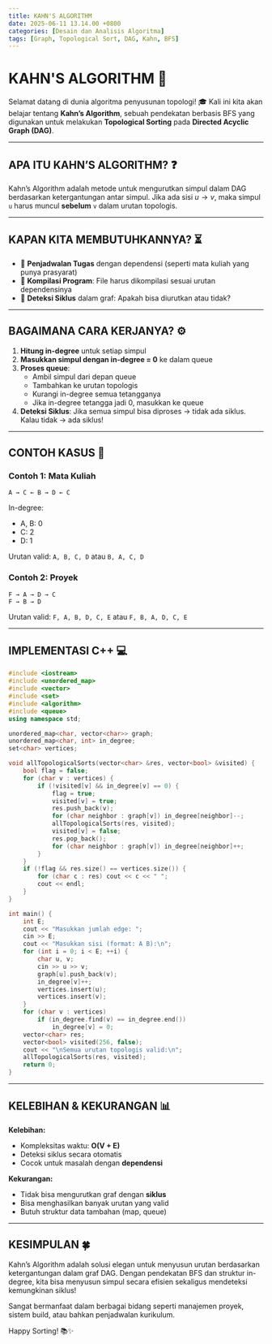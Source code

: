 ```yaml
---
title: KAHN'S ALGORITHM
date: 2025-06-11 13.14.00 +0800
categories: [Desain dan Analisis Algoritma]
tags: [Graph, Topological Sort, DAG, Kahn, BFS]
---
```


# KAHN'S ALGORITHM 📘

Selamat datang di dunia algoritma penyusunan topologi! 🎓 Kali ini kita akan belajar tentang **Kahn’s Algorithm**, sebuah pendekatan berbasis BFS yang digunakan untuk melakukan **Topological Sorting** pada **Directed Acyclic Graph (DAG)**.

---

## APA ITU KAHN’S ALGORITHM? ❓

Kahn’s Algorithm adalah metode untuk mengurutkan simpul dalam DAG berdasarkan ketergantungan antar simpul. Jika ada sisi $u \rightarrow v$, maka simpul `u` harus muncul **sebelum** `v` dalam urutan topologis.

---

## KAPAN KITA MEMBUTUHKANNYA? ⏳

- 🔧 **Penjadwalan Tugas** dengan dependensi (seperti mata kuliah yang punya prasyarat)
- 🧠 **Kompilasi Program**: File harus dikompilasi sesuai urutan dependensinya
- 🚫 **Deteksi Siklus** dalam graf: Apakah bisa diurutkan atau tidak?

---

## BAGAIMANA CARA KERJANYA? ⚙️

1. **Hitung in-degree** untuk setiap simpul
2. **Masukkan simpul dengan in-degree = 0** ke dalam queue
3. **Proses queue**:
   - Ambil simpul dari depan queue
   - Tambahkan ke urutan topologis
   - Kurangi in-degree semua tetangganya
   - Jika in-degree tetangga jadi 0, masukkan ke queue
4. **Deteksi Siklus**: Jika semua simpul bisa diproses → tidak ada siklus. Kalau tidak → ada siklus!

---

## CONTOH KASUS 🧩

### Contoh 1: Mata Kuliah
```
A → C ← B → D ← C
```

In-degree:
- A, B: 0
- C: 2
- D: 1

Urutan valid: `A, B, C, D` atau `B, A, C, D`

### Contoh 2: Proyek
```
F → A → D → C
F → B → D
```
Urutan valid: `F, A, B, D, C, E` atau `F, B, A, D, C, E`

---

## IMPLEMENTASI C++ 💻

```cpp
#include <iostream>
#include <unordered_map>
#include <vector>
#include <set>
#include <algorithm>
#include <queue>
using namespace std;

unordered_map<char, vector<char>> graph;
unordered_map<char, int> in_degree;
set<char> vertices;

void allTopologicalSorts(vector<char> &res, vector<bool> &visited) {
    bool flag = false;
    for (char v : vertices) {
        if (!visited[v] && in_degree[v] == 0) {
            flag = true;
            visited[v] = true;
            res.push_back(v);
            for (char neighbor : graph[v]) in_degree[neighbor]--;
            allTopologicalSorts(res, visited);
            visited[v] = false;
            res.pop_back();
            for (char neighbor : graph[v]) in_degree[neighbor]++;
        }
    }
    if (!flag && res.size() == vertices.size()) {
        for (char c : res) cout << c << " ";
        cout << endl;
    }
}

int main() {
    int E;
    cout << "Masukkan jumlah edge: ";
    cin >> E;
    cout << "Masukkan sisi (format: A B):\n";
    for (int i = 0; i < E; ++i) {
        char u, v;
        cin >> u >> v;
        graph[u].push_back(v);
        in_degree[v]++;
        vertices.insert(u);
        vertices.insert(v);
    }
    for (char v : vertices)
        if (in_degree.find(v) == in_degree.end())
            in_degree[v] = 0;
    vector<char> res;
    vector<bool> visited(256, false);
    cout << "\nSemua urutan topologis valid:\n";
    allTopologicalSorts(res, visited);
    return 0;
}
```

---

## KELEBIHAN & KEKURANGAN 📊

**Kelebihan:**
- Kompleksitas waktu: **O(V + E)**
- Deteksi siklus secara otomatis
- Cocok untuk masalah dengan **dependensi**

**Kekurangan:**
- Tidak bisa mengurutkan graf dengan **siklus**
- Bisa menghasilkan banyak urutan yang valid
- Butuh struktur data tambahan (map, queue)

---

## KESIMPULAN 🍀

Kahn’s Algorithm adalah solusi elegan untuk menyusun urutan berdasarkan ketergantungan dalam graf DAG. Dengan pendekatan BFS dan struktur in-degree, kita bisa menyusun simpul secara efisien sekaligus mendeteksi kemungkinan siklus!

Sangat bermanfaat dalam berbagai bidang seperti manajemen proyek, sistem build, atau bahkan penjadwalan kurikulum.

Happy Sorting! 📚✨

